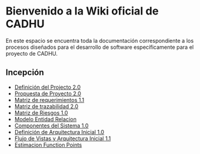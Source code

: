 # Bienvenido a la Wiki oficial de CADHU
En este espacio se encuentra toda la documentación correspondiente a los procesos diseñados para el desarrollo de software específicamente para el proyecto de CADHU.

## Incepción
* [Definición del Projecto 2.0](https://github.com/CaveLabs-1/CADHU-Wiki/blob/master/Documentacion/Definición%20del%20Proyecto%20(Jimmy).pdf)
* [Propuesta de Proyecto 2.0](https://github.com/CaveLabs-1/CADHU-Wiki/blob/master/Documentacion/Propuesta%20de%20Proyecto%20(Timmy).pdf)
* [Matriz de requerimientos 1.1](https://github.com/CaveLabs-1/CADHU-Wiki/blob/master/Documentacion/Matriz%20Requerimientos.pdf)
* [Matriz de trazabilidad 2.0](https://github.com/CaveLabs-1/CADHU-Wiki/blob/master/Documentacion/Matriz%20de%20Trazabilidad.xlsx.pdf)
* [Matriz de Riesgos 1.0](https://github.com/CaveLabs-1/CADHU-Wiki/blob/master/Documentacion/Matriz%20de%20riesgos.pdf)
* [Modelo Entidad Relacion](https://github.com/CaveLabs-1/CADHU-Wiki/blob/master/Documentacion/Modelos%20Lógicos.pdf)
* [Componentes del Sistema 1.0]()
* [Definición de Arquitectura Inicial 1.0](https://github.com/CaveLabs-1/CADHU-Wiki/blob/master/Documentacion/Definición%20de%20Arquitectura%20Inicial.pdf)
* [Flujo de Vistas y Arquitectura Inicial 1.1](https://github.com/CaveLabs-1/CADHU-Wiki/blob/master/Documentacion/Flujo%20de%20Vistas%20y%20Arquitectura%20Inicial.pdf)
* [Estimacion Function Points](https://github.com/CaveLabs-1/CADHU-Wiki/blob/master/Documentacion/Function%20Points%20Estimation%20-%20Hoja%201.pdf)
